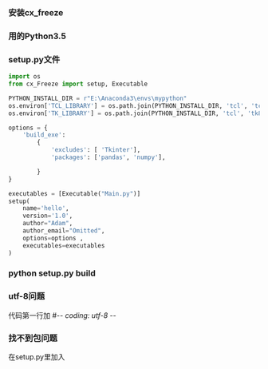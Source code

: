 ### 安装cx_freeze

### 用的Python3.5

### setup.py文件
```python
import os
from cx_Freeze import setup, Executable

PYTHON_INSTALL_DIR = r"E:\Anaconda3\envs\mypython"
os.environ['TCL_LIBRARY'] = os.path.join(PYTHON_INSTALL_DIR, 'tcl', 'tcl8.6')
os.environ['TK_LIBRARY'] = os.path.join(PYTHON_INSTALL_DIR, 'tcl', 'tk8.6')

options = {
    'build_exe':
        {
            'excludes': [ 'Tkinter'],
            'packages': ['pandas', 'numpy'],

        }
}

executables = [Executable("Main.py")]
setup(
    name='hello',
    version='1.0',
    author="Adam",
    author_email="Omitted",
    options=options ,
    executables=executables
)

```

### python setup.py build


### utf-8问题
代码第一行加
#-*- coding: utf-8 -*-


### 找不到包问题
在setup.py里加入